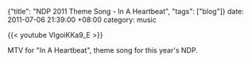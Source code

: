 {"title": "NDP 2011 Theme Song - In A Heartbeat", "tags": ["blog"]}
date: 2011-07-06 21:39:00 +08:00
category: music

{{< youtube VIgoiKKa9_E >}}

MTV for "In A Heartbeat", theme song for this year's NDP.
